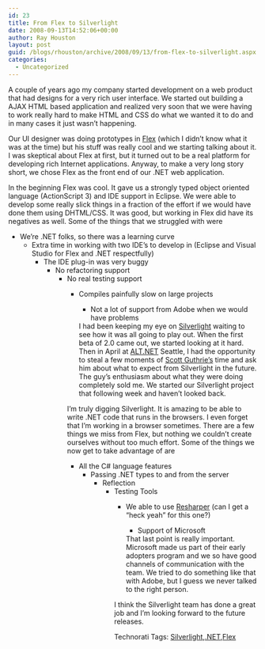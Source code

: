 ```yaml
---
id: 23
title: From Flex to Silverlight
date: 2008-09-13T14:52:06+00:00
author: Ray Houston
layout: post
guid: /blogs/rhouston/archive/2008/09/13/from-flex-to-silverlight.aspx
categories:
  - Uncategorized
---
```

A couple of years ago my company started development on a web product that had designs for a very rich user interface. We started out building a AJAX HTML based application and realized very soon that we were having to work really hard to make HTML and CSS do what we wanted it to do and in many cases it just wasn&#8217;t happening.

Our UI designer was doing prototypes in [Flex](http://www.adobe.com/products/flex/) (which I didn&#8217;t know what it was at the time) but his stuff was really cool and we starting talking about it. I was skeptical about Flex at first, but it turned out to be a real platform for developing rich Internet applications. Anyway, to make a very long story short, we chose Flex as the front end of our .NET web application.

In the beginning Flex was cool. It gave us a strongly typed object oriented language (ActionScript 3) and IDE support in Eclipse. We were able to develop some really slick things in a fraction of the effort if we would have done them using DHTML/CSS. It was good, but working in Flex did have its negatives as well. Some of the things that we struggled with were

  * We&#8217;re .NET folks, so there was a learning curve 
      * Extra time in working with two IDE&#8217;s to develop in (Eclipse and Visual Studio for Flex and .NET respectfully) 
          * The IDE plug-in was very buggy 
              * No refactoring support 
                  * No real testing support 
                      * Compiles painfully slow on large projects 
                          * Not a lot of support from Adobe when we would have problems</ul> 
                        I had been keeping my eye on [Silverlight](http://silverlight.net/) waiting to see how it was all going to play out. When the first beta of 2.0 came out, we started looking at it hard. Then in April at [ALT.NET](http://altdotnet.org/) Seattle, I had the opportunity to steal a few moments of [Scott Guthrie&#8217;s](http://weblogs.asp.net/scottgu/) time and ask him about what to expect from Silverlight in the future. The guy&#8217;s enthusiasm about what they were doing completely sold me. We started our Silverlight project that following week and haven&#8217;t looked back.
                        
                        I&#8217;m truly digging Silverlight. It is amazing to be able to write .NET code that runs in the browsers. I even forget that I&#8217;m working in a browser sometimes. There are a few things we miss from Flex, but nothing we couldn&#8217;t create ourselves without too much effort. Some of the things we now get to take advantage of are
                        
                          * All the C# language features 
                              * Passing .NET types to and from the server 
                                  * Reflection 
                                      * Testing Tools 
                                          * We able to use [Resharper](http://www.jetbrains.com/resharper/) (can I get a &#8220;heck yeah&#8221; for this one?) 
                                              * Support of Microsoft</ul> 
                                            That last point is really important. Microsoft made us part of their early adopters program and we so have good channels of communication with the team. We tried to do something like that with Adobe, but I guess we never talked to the right person.
                                            
                                            I think the Silverlight team has done a great job and I&#8217;m looking forward to the future releases.
                                            
                                            <div class="wlWriterSmartContent" style="padding-right: 0px;padding-left: 0px;padding-bottom: 0px;margin: 0px;padding-top: 0px">
                                              Technorati Tags: <a href="http://technorati.com/tags/Silverlight" rel="tag">Silverlight</a>,<a href="http://technorati.com/tags/.NET" rel="tag">.NET</a>,<a href="http://technorati.com/tags/Flex" rel="tag">Flex</a>
                                            </div>